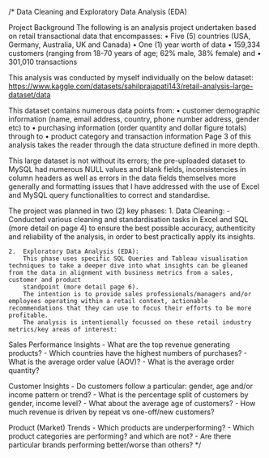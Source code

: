/* Data Cleaning and Exploratory Data Analysis (EDA)

Project Background
The following is an analysis project undertaken based on retail transactional data that encompasses: 
    •	Five (5) countries (USA, Germany, Australia, UK and Canada)
    •	One (1) year worth of data
    •	159,334 customers (ranging from 18-70 years of age; 62% male, 38% female) and
    •	301,010 transactions 

This analysis was conducted by myself individually on the below dataset: https://www.kaggle.com/datasets/sahilprajapati143/retail-analysis-large-dataset/data

This dataset contains numerous data points from: 
    •	customer demographic information (name, email address, country, phone number address, gender etc) to
    •	purchasing information (order quantity and dollar figure totals) through to
    •	product category and transaction information
    Page 3 of this analysis takes the reader through the data structure defined in more depth. 

This large dataset is not without its errors; the pre-uploaded dataset to MySQL had numerous NULL values and blank fields, inconsistencies in column headers as well as errors in the data fields themselves more generally and formatting issues that I have addressed with the use of Excel and MySQL query functionalities to correct and standardise. 

The project was planned in two (2) key phases:
    1.	Data Cleaning: 
        -	Conducted various cleaning and standardisation tasks in Excel and SQL (more detail on page 4) to ensure the best possible accuracy, authenticity and reliability of the analysis, in order to best practically 
            apply its insights.  
    
    2.	Exploratory Data Analysis (EDA):
        This phase uses specific SQL Queries and Tableau visualisation techniques to take a deeper dive into what insights can be gleaned from the data in alignment with business metrics from a sales, customer and product   
        standpoint (more detail page 6). 
        The intention is to provide sales professionals/managers and/or employees operating within a retail context, actionable recommendations that they can use to focus their efforts to be more profitable.
        The analysis is intentionally focussed on these retail industry metrics/key areas of interest:

Sales Performance Insights
    -	What are the top revenue generating products?
    -	Which countries have the highest numbers of purchases?
    -	What is the average order value (AOV)?
    -	What is the average order quantity?

Customer Insights 
    -	Do customers follow a particular: gender, age and/or income pattern or trend?
    -	What is the percentage split of customers by gender, income level?
    -	What about the average age of customers?
    -	How much revenue is driven by repeat vs one-off/new customers? 
  
Product (Market) Trends
    -	Which products are underperforming? 
    -	Which product categories are performing? and which are not?
    -	Are there particular brands performing better/worse than others? 
    */
